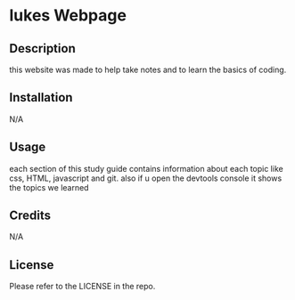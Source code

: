 # lukes Webpage

## Description

this website was made to help take notes and to learn the basics of coding. 

## Installation

N/A

## Usage
each section of this study guide contains information about each topic like css, HTML, javascript and git. also if u open the devtools console it shows the topics we learned 

## Credits

N/A

## License

Please refer to the LICENSE in the repo.
